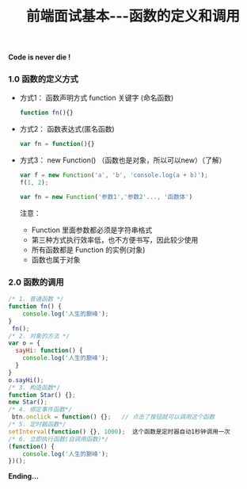 ﻿---
title: 前端面试基本---函数的定义和调用
type: "tags"
tags: ["面试","Web","Function","JavaScript"]

---

**Code is never die !**

### 1.0 函数的定义方式

- 方式1： 函数声明方式 function 关键字 (命名函数)

  ```js
  function fn(){}
  ```

- 方式2： 函数表达式(匿名函数)

  ```js
  var fn = function(){}
  ```

- 方式3： new Function()  （函数也是对象，所以可以new）（了解）

  ```js
  var f = new Function('a', 'b', 'console.log(a + b)');
  f(1, 2);
  
  var fn = new Function('参数1','参数2'..., '函数体')
  ```

  注意：

  - Function 里面参数都必须是字符串格式
  - 第三种方式执行效率低，也不方便书写，因此较少使用
  - 所有函数都是 Function 的实例(对象)  
  - 函数也属于对象

### 2.0 函数的调用

```js
/* 1. 普通函数 */
function fn() {
	console.log('人生的巅峰');
}
 fn(); 
/* 2. 对象的方法 */
var o = {
  sayHi: function() {
  	console.log('人生的巅峰');
  }
}
o.sayHi();
/* 3. 构造函数*/
function Star() {};
new Star();
/* 4. 绑定事件函数*/
 btn.onclick = function() {};   // 点击了按钮就可以调用这个函数
/* 5. 定时器函数*/
setInterval(function() {}, 1000);  这个函数是定时器自动1秒钟调用一次
/* 6. 立即执行函数(自调用函数)*/
(function() {
	console.log('人生的巅峰');
})();
```

**Ending...**
